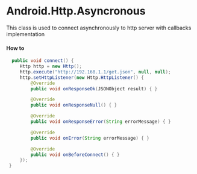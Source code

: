 # Android.Http.Asyncronous
This class is used to connect asynchronously to http server with callbacks implementation

#### How to

   ```java
     public void connect() {
        Http http = new Http();
        http.execute("http://192.168.1.1/get.json", null, null);
        http.setHttpListener(new Http.HttpListener() {
            @Override
            public void onResponseOk(JSONObject result) { }

            @Override
            public void onResponseNull() { }

            @Override
            public void onResponseError(String errorMessage) { }

            @Override
            public void onError(String errorMessage) { }

            @Override
            public void onBeforeConnect() { }
        });
    }